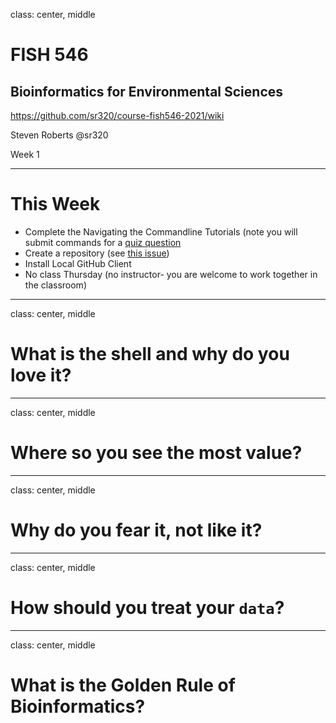 class: center, middle

# FISH 546
## Bioinformatics for Environmental Sciences

https://github.com/sr320/course-fish546-2021/wiki

Steven Roberts
@sr320

Week 1


---
# This Week

- Complete the Navigating the Commandline Tutorials (note you will submit commands for a [quiz question](https://github.com/sr320/course-fish546-2021/issues/5)
- Create a repository (see [this issue](https://github.com/sr320/course-fish546-2021/issues/8))
- Install Local GitHub Client
- No class Thursday (no instructor- you are welcome to work together in the classroom)


---




class: center, middle
# What is the shell and why do you love it?

---

class: center, middle
# Where so you see the most value?

---
class: center, middle
# Why do you fear it, not like it?


---
class: center, middle
# How should you treat your `data`?



---
class: center, middle
# What is the Golden Rule of Bioinformatics?

